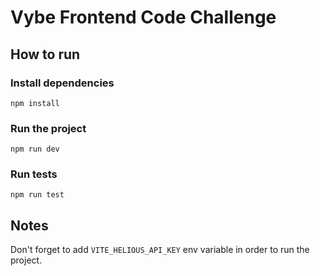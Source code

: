 # Vybe Frontend Code Challenge

## How to run
### Install dependencies
```npm install```
### Run the project
```npm run dev```
### Run tests
```npm run test```

## Notes

Don't forget to add `VITE_HELIOUS_API_KEY` env variable in order to run the project.